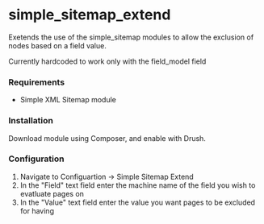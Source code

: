 # simple_sitemap_extend
Exetends the use of the simple_sitemap modules to allow the exclusion of nodes based on a field value.

Currently hardcoded to work only with the field_model field

### Requirements ###
- Simple XML Sitemap module

### Installation ###
Download module using Composer, and enable with Drush.

### Configuration ###
1. Navigate to Configuartion -> Simple Sitemap Extend
2. In the "Field" text field enter the machine name of the field you wish to evatluate pages on
3. In the "Value" text field enter the value you want pages to be excluded for having


